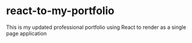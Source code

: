 # react-to-my-portfolio
This is my updated professional portfolio using React to render as a single page application
